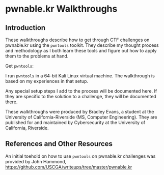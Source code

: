 # pwnable.kr Walkthroughs #

## Introduction ##

These walkthroughs describe how to get through CTF challenges on pwnable.kr using the `pwntools` toolkit. They describe my thought process and methodology as I both learn these tools and figure out how to apply them to the problems at hand.

Get `pwntools`:

I run `pwntools` in a 64-bit Kali Linux virtual machine. The walkthrough is based on my experiences in that setup.

Any special setup steps I add to the process will be documented here. If they are specific to the solution to a challenge, they will be documented there.

These walkthroughs were produced by Bradley Evans, a student at the University of California-Riverside (MS, Computer Engineering). They are published for and maintained by Cybersecurity at the University of California, Riverside.

## References and Other Resources ##

An initial toehold on how to use `pwntools` on pwnable.kr challenges was provided by John Hammond, https://github.com/USCGA/writeups/tree/master/pwnable.kr